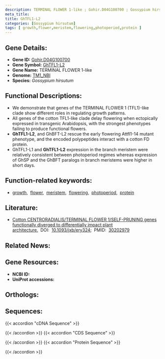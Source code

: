 ```yaml
---
description: TERMINAL FLOWER 1-like ; Gohir.D04G100700 ; Gossypium hirsutum
meta_title:
title: GhTFL1-L2
categories: [Gossypium hirsutum]
tags: [ growth,flower,meristem,flowering,photoperiod,protein ]
---
```


## Gene Details:
- **Gene ID:**	[Gohir.D04G100700](https://yanglab.hzau.edu.cn/cott/PublicFun/total_jump.1?target=genomics/gene_index&gene_id=Gohir.D04G100700)
- **Gene Symbol:** <u>GhTFL1-L2</u>
- **Gene Name:** TERMINAL FLOWER 1-like
- **Genome:** [TM1_NBI](https://yanglab.hzau.edu.cn/CottonMD/download.1)
- **Species:** *Gossypium hirsutum*

## Functional Descriptions:
   - We demonstrate that genes of the TERMINAL FLOWER 1 (TFL1)-like clade show different roles in regulating growth patterns.
   - All genes of the cotton TFL1-like clade delay flowering when ectopically expressed in transgenic Arabidopsis, with the strongest phenotypes failing to produce functional flowers.
   - **GhTFL1-L2**, and GhBFT-L2 rescue the early flowering Attfl1-14 mutant phenotype, and the encoded polypeptides interact with a cotton FD protein.
   - GhTFL1-L1 and **GhTFL1-L2** expression in the branch meristem were relatively consistent between photoperiod regimes whereas expression of GhSP and the GhBFT paralogs in branch meristems were higher in short days.

## Function-related keywords:
   - [growth](/tags/growth/),&nbsp;&nbsp;[flower](/tags/flower/),&nbsp;&nbsp;[meristem](/tags/meristem/),&nbsp;&nbsp;[flowering](/tags/flowering/),&nbsp;&nbsp;[photoperiod](/tags/photoperiod/),&nbsp;&nbsp;[protein](/tags/protein/)

## Literature:
   - [Cotton CENTRORADIALIS/TERMINAL FLOWER 1/SELF-PRUNING genes functionally diverged to differentially impact plant architecture.](https://doi.org/10.1093/jxb/ery324)&nbsp;&nbsp;DOI:&nbsp;&nbsp;[10.1093/jxb/ery324](https://doi.org/10.1093/jxb/ery324);&nbsp;&nbsp;PMID:&nbsp;&nbsp;[30202979](https://pubmed.ncbi.nlm.nih.gov/30202979/)

## Related News:

## Gene Resources:
- **NCBI ID:**  [](https://www.ncbi.nlm.nih.gov/gene/?term=)
- **UniProt accessions:**  [](https://www.uniprot.org/uniprotkb//entry)

## Orthologs:

## Sequences:
{{< accordion "cDNA Sequence" >}}

{{< /accordion >}}
{{< accordion "CDS Sequence" >}}

{{< /accordion >}}
{{< accordion "Protein Sequence" >}}

{{< /accordion >}}
